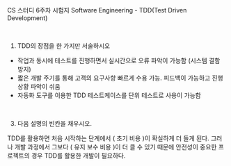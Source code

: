 CS 스터디 6주차 시험지
Software Engineering - TDD(Test Driven Development)

<br>

1. TDD의 장점을 한 가지만 서술하시오


- 작업과 동시에 테스트를 진행하면서 실시간으로 오류 파악이 가능함 (시스템 결함 방지)
- 짧은 개발 주기를 통해 고객의 요구사항 빠르게 수용 가능. 피드백이 가능하고 진행 상황 파악이 쉬움
- 자동화 도구를 이용한 TDD 테스트케이스를 단위 테스트로 사용이 가능함


<br>






3. 다음 설명의 빈칸을 채우시오.

TDD를 활용하면 처음 시작하는 단계에서 (  초기 비용   )이 확실하게 더 들게 된다.
그러나 개발 과정에서 그보다 (  유지 보수 비용   )이 더 클 수 있기 때문에 안전성이 중요한 프로젝트의 경우 TDD를 활용한 개발이 필요하다.
